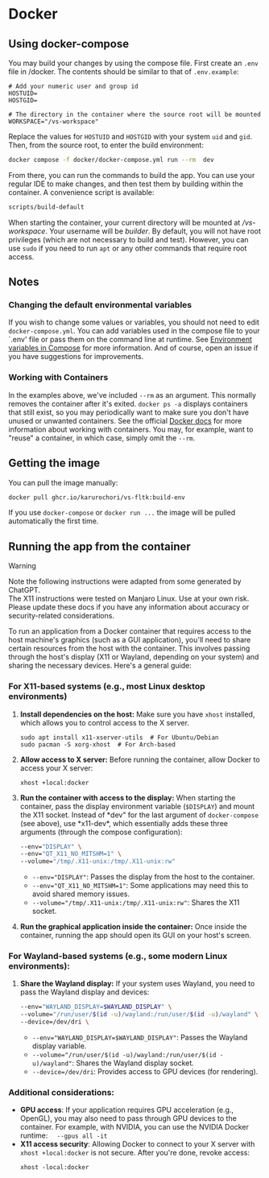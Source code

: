 # Docker

## Using docker-compose

You may build your changes by using the compose file. First create an `.env`
file in /docker. The contents should be similar to that of `.env.example`:

```text
# Add your numeric user and group id
HOSTUID=
HOSTGID=

# The directory in the container where the source root will be mounted
WORKSPACE="/vs-workspace"
```

Replace the values for `HOSTUID` and `HOSTGID` with your system `uid` and `gid`.  
Then, from the source root, to enter the build environment:

```sh
docker compose -f docker/docker-compose.yml run --rm  dev
```

From there, you can run the commands to build the app. You can use your
regular IDE to make changes, and then test them by building within the
container. A convenience script is available:

```sh
scripts/build-default
```

When starting the container, your current directory will be mounted at
_/vs-workspace_. Your username will be _builder_. By default, you will not
have root privileges (which are not necessary to build and test). However, you
can use `sudo` if you need to run `apt` or any other commands that require
root access.

## Notes

### Changing the default environmental variables

If you wish to change some values or variables, you should not need to edit
`docker-compose.yml`. You can add variables used in the compose file to your
`.env' file or pass them on the command line at runtime. See [Environment
variables in
Compose](https://docs.docker.com/compose/how-tos/environment-variables/) for
more information. And of course, open an issue if you have suggestions for
improvements.

### Working with Containers

In the examples above, we've included `--rm` as an argument. This normally
removes the container after it's exited. `docker ps -a` displays containers
that still exist, so you may periodically want to make sure you don't have
unused or unwanted containers. See the official [Docker
docs](https://docs.docker.com/) for more information about working with
containers. You may, for example, want to "reuse" a container, in which case,
simply omit the `--rm`.

## Getting the image

You can pull the image manually:

```sh
docker pull ghcr.io/karurochori/vs-fltk:build-env
```

If you use `docker-compose` or `docker run ...` the image will be pulled
automatically the first time.

## Running the app from the container

> [!WARNING]
> Note the following instructions were adapted from some generated by
> ChatGPT.  
> The X11 instructions were tested on Manjaro Linux. Use at your own
> risk.  
> Please update these docs if you have any information about accuracy or
> security-related considerations.

To run an application from a Docker container that requires access to the host
machine's graphics (such as a GUI application), you'll need to share certain
resources from the host with the container. This involves passing through the
host's display (X11 or Wayland, depending on your system) and sharing the
necessary devices. Here's a general guide:

### For X11-based systems (e.g., most Linux desktop environments)

1. **Install dependencies on the host:**
   Make sure you have `xhost` installed, which allows you to control access to
   the X server.

   ```
   sudo apt install x11-xserver-utils  # For Ubuntu/Debian
   sudo pacman -S xorg-xhost  # For Arch-based
   ```

2. **Allow access to X server:**
   Before running the container, allow Docker to access your X server:

   ```
   xhost +local:docker
   ```

3. **Run the container with access to the display:**
   When starting the container, pass the display environment variable
   (`$DISPLAY`) and mount the X11 socket. Instead of *dev" for the last
   argument of `docker-compose` (see above), use *x11-dev\*, which essentially
   adds these three arguments (through the compose configuration):

   ```sh
   --env="DISPLAY" \
   --env="QT_X11_NO_MITSHM=1" \
   --volume="/tmp/.X11-unix:/tmp/.X11-unix:rw"
   ```

   - `--env="DISPLAY"`: Passes the display from the host to the container.
   - `--env="QT_X11_NO_MITSHM=1"`: Some applications may need this to avoid shared memory issues.
   - `--volume="/tmp/.X11-unix:/tmp/.X11-unix:rw"`: Shares the X11 socket.

4. **Run the graphical application inside the container:**
   Once inside the container, running the app should open its GUI on your host's screen.

### For Wayland-based systems (e.g., some modern Linux environments):

1. **Share the Wayland display:**
   If your system uses Wayland, you need to pass the Wayland display and devices:

   ```sh
   --env="WAYLAND_DISPLAY=$WAYLAND_DISPLAY" \
   --volume="/run/user/$(id -u)/wayland:/run/user/$(id -u)/wayland" \
   --device=/dev/dri \
   ```

   - `--env="WAYLAND_DISPLAY=$WAYLAND_DISPLAY"`: Passes the Wayland display variable.
   - `--volume="/run/user/$(id -u)/wayland:/run/user/$(id -u)/wayland"`: Shares the Wayland display socket.
   - `--device=/dev/dri`: Provides access to GPU devices (for rendering).

### Additional considerations:

- **GPU access**: If your application requires GPU acceleration (e.g.,
  OpenGL), you may also need to pass through GPU devices to the container. For
  example, with NVIDIA, you can use the NVIDIA Docker runtime:
  `   --gpus all -it
`
- **X11 access security**: Allowing Docker to connect to your X server with `xhost +local:docker` is not secure. After you're done, revoke access:
  ```
  xhost -local:docker
  ```
